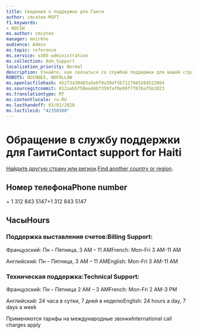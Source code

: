 ```yaml
---
title: Сведения о поддержке для Гаити
author: cmcatee-MSFT
f1.keywords:
- NOCSH
ms.author: cmcatee
manager: mnirkhe
audience: Admin
ms.topic: reference
ms.service: o365-administration
ms.collection: Adm_Support
localization_priority: Normal
description: Узнайте, как связаться со службой поддержки для вашей страны или региона.
ROBOTS: NOINDEX, NOFOLLOW
ms.openlocfilehash: 452f3a30403a5e6f9a39df5b712794528d522004
ms.sourcegitcommit: 812aab5f58eed4bf359faf0e99f7f876af5b1023
ms.translationtype: MT
ms.contentlocale: ru-RU
ms.lasthandoff: 03/02/2020
ms.locfileid: "42358500"
---
```

# <a name="contact-support-for-haiti"></a><span data-ttu-id="d1bda-103">Обращение в службу поддержки для Гаити</span><span class="sxs-lookup"><span data-stu-id="d1bda-103">Contact support for Haiti</span></span>

<span data-ttu-id="d1bda-104">[Найдите другую страну или регион](../contact-support-for-business-products.md).</span><span class="sxs-lookup"><span data-stu-id="d1bda-104">[Find another country or region](../contact-support-for-business-products.md).</span></span>

## <a name="phone-number"></a><span data-ttu-id="d1bda-105">Номер телефона</span><span class="sxs-lookup"><span data-stu-id="d1bda-105">Phone number</span></span>
<span data-ttu-id="d1bda-106">+ 1 312 843 5147</span><span class="sxs-lookup"><span data-stu-id="d1bda-106">+1 312 843 5147</span></span>

## <a name="hours"></a><span data-ttu-id="d1bda-107">Часы</span><span class="sxs-lookup"><span data-stu-id="d1bda-107">Hours</span></span>
### <a name="billing-support"></a><span data-ttu-id="d1bda-108">Поддержка выставления счетов:</span><span class="sxs-lookup"><span data-stu-id="d1bda-108">Billing Support:</span></span>

<span data-ttu-id="d1bda-109">Французский: Пн – Пятница, 3 AM – 11 AM</span><span class="sxs-lookup"><span data-stu-id="d1bda-109">French: Mon-Fri 3 AM-11 AM</span></span>

<span data-ttu-id="d1bda-110">Английский: Пн – Пятница, 3 AM – 11 AM</span><span class="sxs-lookup"><span data-stu-id="d1bda-110">English: Mon-Fri 3 AM-11 AM</span></span>

### <a name="technical-support"></a><span data-ttu-id="d1bda-111">Техническая поддержка:</span><span class="sxs-lookup"><span data-stu-id="d1bda-111">Technical Support:</span></span>

<span data-ttu-id="d1bda-112">Французский: Пн – Пятница 2 AM – 3 AM</span><span class="sxs-lookup"><span data-stu-id="d1bda-112">French: Mon-Fri 2 AM-3 PM</span></span>

<span data-ttu-id="d1bda-113">Английский: 24 часа в сутки, 7 дней в неделю</span><span class="sxs-lookup"><span data-stu-id="d1bda-113">English: 24 hours a day, 7 days a week</span></span>

<span data-ttu-id="d1bda-114">Применяются тарифы на международные звонки</span><span class="sxs-lookup"><span data-stu-id="d1bda-114">International call charges apply</span></span>
